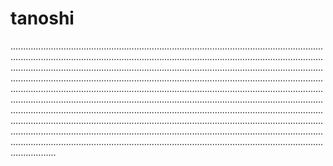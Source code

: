 # tanoshi

..........................................................................................................................................................................................................................................................................................................................................................................................................................................................................................................................................................................................................................................................................................................................................................................................................................................................................................................................................................................................................................................................................................................................................................................................................................................................................................................